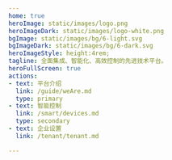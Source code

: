 ```yaml
---
home: true
heroImage: static/images/logo.png
heroImageDark: static/images/logo-white.png
bgImage: static/images/bg/6-light.svg
bgImageDark: static/images/bg/6-dark.svg
heroImageStyle: height:4rem;
tagline: 全面集成、智能化、高效控制的先进技术平台。
heroFullScreen: true
actions:
- text: 平台介绍
  link: /guide/weAre.md
  type: primary
- text: 智能控制
  link: /smart/devices.md    
  type: secondary
- text: 企业设置
  link: /tenant/tenant.md

---
```

<!--
highlights:
  - header: 全局管控，化繁为简
    description: 强大的AIoT能力，集中管控灯光、空调、投影、窗帘、AV等，实现不同智能终端、不同系统平台、不同应用场景之间互融互通，化繁为简。
    bgImage: https://theme-hope-assets.vuejs.press/bg/2-light.svg
    bgImageDark: https://theme-hope-assets.vuejs.press/bg/2-dark.svg
    bgImageStyle:
      background-repeat: repeat
      background-size: initial
    features:
      - title: 自动化
        details: 智能、高效、自动
      - title: 场景
        details: 情境化、集成、自动触发
      - title: 空间管理
        details: 组织、优化、监控
      - title: 空间管理
        details: 兼容性、灵活性、无缝对接
      - title: 部署方式
        details: 灵活性、部署、定制
      - title: 容灾设计
        details: 网关备份、一键转移、无感化
      - title: 运行方式
        details: 云端化、本地化、独立化
      - title: 中控面板控制
        details: 一键控制、集成、简便、全面
      - title: 基于物模型
        details: 抽象、标准、智能
      - title: 微服务架构
        details: 分布式、独立性、服务自治
      - title: 多租户管理
        details: 隔离性、安全性、可伸缩性
      - title: 企业级权限
        details: 分层授权、自定义、动态调整-->